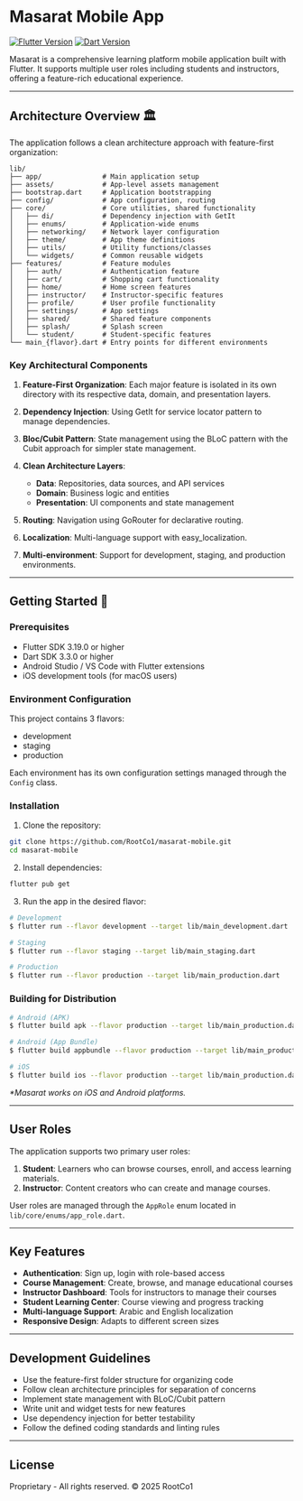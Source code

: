 # Masarat Mobile App

[![Flutter Version](https://img.shields.io/badge/Flutter-3.19.0-blue.svg)](https://flutter.dev/)
[![Dart Version](https://img.shields.io/badge/Dart-3.3.0-blue.svg)](https://dart.dev/)

Masarat is a comprehensive learning platform mobile application built with Flutter. It supports multiple user roles including students and instructors, offering a feature-rich educational experience.

---

## Architecture Overview 🏛️

The application follows a clean architecture approach with feature-first organization:

```plaintext
lib/
├── app/               # Main application setup
├── assets/            # App-level assets management
├── bootstrap.dart     # Application bootstrapping
├── config/            # App configuration, routing
├── core/              # Core utilities, shared functionality
│   ├── di/            # Dependency injection with GetIt
│   ├── enums/         # Application-wide enums
│   ├── networking/    # Network layer configuration
│   ├── theme/         # App theme definitions
│   ├── utils/         # Utility functions/classes
│   └── widgets/       # Common reusable widgets
├── features/          # Feature modules
│   ├── auth/          # Authentication feature
│   ├── cart/          # Shopping cart functionality
│   ├── home/          # Home screen features
│   ├── instructor/    # Instructor-specific features
│   ├── profile/       # User profile functionality
│   ├── settings/      # App settings
│   ├── shared/        # Shared feature components
│   ├── splash/        # Splash screen
│   └── student/       # Student-specific features
└── main_{flavor}.dart # Entry points for different environments
```

### Key Architectural Components

1. **Feature-First Organization**: Each major feature is isolated in its own directory with its respective data, domain, and presentation layers.

2. **Dependency Injection**: Using GetIt for service locator pattern to manage dependencies.

3. **Bloc/Cubit Pattern**: State management using the BLoC pattern with the Cubit approach for simpler state management.

4. **Clean Architecture Layers**:
   - **Data**: Repositories, data sources, and API services
   - **Domain**: Business logic and entities
   - **Presentation**: UI components and state management

5. **Routing**: Navigation using GoRouter for declarative routing.

6. **Localization**: Multi-language support with easy_localization.

7. **Multi-environment**: Support for development, staging, and production environments.

---

## Getting Started 🚀

### Prerequisites

- Flutter SDK 3.19.0 or higher
- Dart SDK 3.3.0 or higher
- Android Studio / VS Code with Flutter extensions
- iOS development tools (for macOS users)

### Environment Configuration

This project contains 3 flavors:

- development
- staging
- production

Each environment has its own configuration settings managed through the `Config` class.

### Installation

1. Clone the repository:

```sh
git clone https://github.com/RootCo1/masarat-mobile.git
cd masarat-mobile
```

2. Install dependencies:

```sh
flutter pub get
```

3. Run the app in the desired flavor:

```sh
# Development
$ flutter run --flavor development --target lib/main_development.dart

# Staging
$ flutter run --flavor staging --target lib/main_staging.dart

# Production
$ flutter run --flavor production --target lib/main_production.dart
```

### Building for Distribution

```sh
# Android (APK)
$ flutter build apk --flavor production --target lib/main_production.dart

# Android (App Bundle)
$ flutter build appbundle --flavor production --target lib/main_production.dart

# iOS
$ flutter build ios --flavor production --target lib/main_production.dart
```

_\*Masarat works on iOS and Android platforms._

---

## User Roles

The application supports two primary user roles:

1. **Student**: Learners who can browse courses, enroll, and access learning materials.
2. **Instructor**: Content creators who can create and manage courses.

User roles are managed through the `AppRole` enum located in `lib/core/enums/app_role.dart`.

---

## Key Features

- **Authentication**: Sign up, login with role-based access
- **Course Management**: Create, browse, and manage educational courses
- **Instructor Dashboard**: Tools for instructors to manage their courses
- **Student Learning Center**: Course viewing and progress tracking
- **Multi-language Support**: Arabic and English localization
- **Responsive Design**: Adapts to different screen sizes

---

## Development Guidelines

- Use the feature-first folder structure for organizing code
- Follow clean architecture principles for separation of concerns
- Implement state management with BLoC/Cubit pattern
- Write unit and widget tests for new features
- Use dependency injection for better testability
- Follow the defined coding standards and linting rules

---

## License

Proprietary - All rights reserved. © 2025 RootCo1
